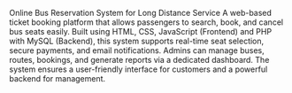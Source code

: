  Online Bus Reservation System for Long Distance Service
A web-based ticket booking platform that allows passengers to search, book, and cancel bus seats easily. Built using HTML, CSS, JavaScript (Frontend) and PHP with MySQL (Backend), this system supports real-time seat selection, secure payments, and email notifications. Admins can manage buses, routes, bookings, and generate reports via a dedicated dashboard. The system ensures a user-friendly interface for customers and a powerful backend for management.
